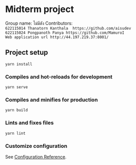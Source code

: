 # Midterm project
  Group name: ไม่มีตัง
  Contributors:
    <br/>
    `622115014 Thanatorn Kanthala  https://github.com/aisudev`
    <br/>
    `622115024 Pongpanoth Panya https://github.com/MamuroI`
    <br/>
    `Web application url http://44.197.219.37:8001/`
## Project setup
```
yarn install
```

### Compiles and hot-reloads for development
```
yarn serve
```

### Compiles and minifies for production
```
yarn build
```

### Lints and fixes files
```
yarn lint
```

### Customize configuration
See [Configuration Reference](https://cli.vuejs.org/config/).
